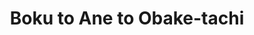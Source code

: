 --- 
title: "Boku to Ane to Obake-tachi"
publishdate: "2019-7-26T16:48:46+02:00"
src: "https://365manga.net/manga/boku-to-ane-to-obake-tachi"
image: "https://data.365manga.net/images/thumbnails/6841-boku-to-ane-to-obake-tachi.jpg"
description: "4-koma about a girl and her scaredy-cat brother who move into a seriously haunted house."
---